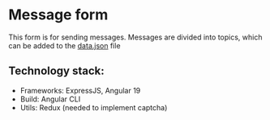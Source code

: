 # Message form

This form is for sending messages. Messages are divided into topics, which can be added to the [data.json](./test-app/src/assets/data.json) file

## Technology stack:

- Frameworks: ExpressJS, Angular 19
- Build: Angular CLI
- Utils: Redux (needed to implement captcha)
